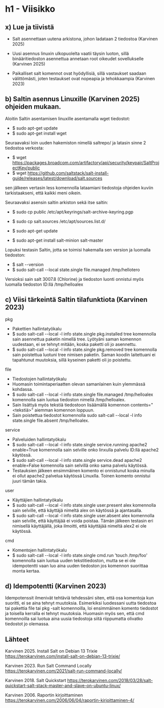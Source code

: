 # h1 - Viisikko

## x) Lue ja tiivistä

- Salt asennettaan uutena arkistona, johon ladataan 2 tiedostoa (Karvinen 2025)

- Uusi asennus linuxin ulkopuolelta vaatii täysin luoton, sillä binääritiedoston asennettua annetaan root oikeudet sovellukselle (Karvinen 2025)

- Paikalliset salt komennot ovat hyödyllisiä, sillä vastaukset saadaan välittömästi, joten testaukset ovat nopeapia ja tehokkaampia (Karvinen 2023)

## b) Saltin asennus Linuxille (Karvinen 2025) ohjeiden mukaan.

Aloitin Saltin asentamisen linuxille asentamalla wget tiedostot:

- $ sudo apt-get update
- $ sudo apt-get install wget

Seuraavaksi loin uuden hakemiston nimellä saltrepo/ ja latasin sinne 2 tiedostoa verkosta:

- $ wget https://packages.broadcom.com/artifactory/api/security/keypair/SaltProjectKey/public
- $ wget https://github.com/saltstack/salt-install-guide/releases/latest/download/salt.sources

sen jälkeen vertasin less komennolla lataamiani tiedostoja ohjeiden kuviin tarkistaakseni, että kaikki meni oikein.

Seuraavaksi asensin saltin arkiston sekä itse saltin:

- $ sudo cp public /etc/apt/keyrings/salt-archive-keyring.pgp
- $ sudo cp salt.sources /etc/apt/sources.list.d/

- $ sudo apt-get update
- $ sudo apt-get install salt-minion salt-master

Lopuksi testasin Saltin, jotta se toimisi hakemalla sen version ja luomalla tiedoston:

- $ salt --version
- $ sudo salt-call --local state.single file.managed /tmp/hellotero

Versioksi sain salt 3007.8 (Chlorine) ja tiedoston luonti onnistui myös luomalla tiedoston ID:llä /tmp/helloalex

## c) Viisi tärkeintä Saltin tilafunktiota (Karvinen 2023)

pkg
- Pakettien hallintatyökalu
- $ sudo salt-call --local -l info state.single pkg.installed tree komennolla sain asennettua paketin nimellä tree. Lyötyäni saman komennon uudestaan, ei se tehnyt mitään, koska paketti oli jo asennettu.
- $ sudo salt-call --local -l info state.single pkg.removed tree komennolla sain poistettua luotuni tree nimisen paketin. Saman koodin laitettuani ei tapahtunut muutoksia, sillä kyseinen paketti oli jo poistettu.

file
- Tiedostojen hallintatyökalu
- Huomasin toimintaperiaatten olevan samanlainen kuin ylemmässä kohdassa.
- $ sudo salt-call --local -l info state.single file.managed /tmp/helloalex komennolla sain luotua tiedoston nimellä /tmp/helloalex.
- Sain lisättyä myös tekstiä tiedostoon lisäämällä komennon contents="<tekstiä>" aiemman komennon loppuun.
- Sain poistettua tiedostot komennolla sudo salt-call --local -l info state.single file.absent /tmp/helloalex.

service
- Palveluiden hallintatyökalu
- $ sudo salt-call --local -l info state.single service.running apache2 enable=True komennolla sain selville onko linxulla palvelu ID:llä apache2 käytössä.
- $ sudo salt-call --local -l info state.single service.dead apache2 enable=False komennolla sain selvillä onko sama palvelu käytössä.
- Testauksien jälkeen ensimmäinen komento ei onnistunut koska minulla ei ollut apache2 palvelua käytössä Linuxlla. Toinen komento onnistui juuri tämän takia.

user
- Käyttäjien hallintatyökalu
- $ sudo salt-call --local -l info state.single user.present alex komennolla sain selville, että käyttäjä nimeltä alex on käytössä ja ajantasalla.
- $ sudo salt-call --local -l info state.single user.absent alex komennolla sain selville, että käyttäjää ei voida poistaa. Tämän jälkeen testasin eri nimisellä käyttäjällä, joka ilmoitti, että käyttäjää nimeltä alex2 ei ole käytössä.

cmd
- Komentojen hallintatyökalu
- $ sudo salt-call --local -l info state.single cmd.run 'touch /tmp/foo' komennolla sain luotua uuden tekstitiedoston, mutta se ei ole idempotentti vaan luo aina uuden tiedoston jos komennon suorittaa monta kertaa.

## d) Idempotentti (Karvinen 2023)
Idempotenssit ilmenivät tehtäviä tehdessäni siten, että osa komentoja kun suoritti, ei se aina tehnyt muutoksia. Esimerkiksi luodessani uutta tiedostoa tai pakettia file tai pkg -salt komennoilla, loi ensimmäinen komento tiedostot ja toisella kerralla ei tehnyt muutoksia. Huomasin myös sen, että cmd komennoilla sai luotua aina uusia tiedostoja siitä riippumatta olivatko tiedostot jo olemassa.


## Lähteet

Karvinen 2025. Install Salt on Debian 13 Trixie https://terokarvinen.com/install-salt-on-debian-13-trixie/

Karvinen 2023. Run Salt Command Locally https://terokarvinen.com/2021/salt-run-command-locally/

Karvinen 2018. Salt Quickstart https://terokarvinen.com/2018/03/28/salt-quickstart-salt-stack-master-and-slave-on-ubuntu-linux/

Karvinen 2006. Raportin kirjoittaminen https://terokarvinen.com/2006/06/04/raportin-kirjoittaminen-4/
